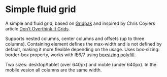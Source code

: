 # Simple fluid grid

A simple and fluid grid, based on [Gridpak](http://gridpak.com) and inspired by Chris Coyiers article [Don’t Overthink It Grids](http://css-tricks.com/dont-overthink-it-grids/).

Supports nested columns, center columns and offsets (up to three columns). Containing element defines the max-width and is not defined by default, making it more flexible depending on the usage. Uses box-sizing: border-box property, works with IE6/7 using [boxsizing polyfill](https://github.com/Schepp/box-sizing-polyfill).

Two sizes: desktop/tablet (over 640px) and moble (under 640px). In the mobile vesion all columns are the same width.
